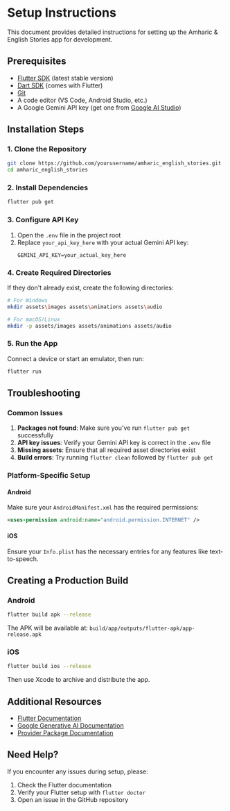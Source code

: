 # Setup Instructions

This document provides detailed instructions for setting up the Amharic & English Stories app for development.

## Prerequisites

- [Flutter SDK](https://flutter.dev/docs/get-started/install) (latest stable version)
- [Dart SDK](https://dart.dev/get-dart) (comes with Flutter)
- [Git](https://git-scm.com/downloads)
- A code editor (VS Code, Android Studio, etc.)
- A Google Gemini API key (get one from [Google AI Studio](https://ai.google.dev/))

## Installation Steps

### 1. Clone the Repository

```bash
git clone https://github.com/yourusername/amharic_english_stories.git
cd amharic_english_stories
```

### 2. Install Dependencies

```bash
flutter pub get
```

### 3. Configure API Key

1. Open the `.env` file in the project root
2. Replace `your_api_key_here` with your actual Gemini API key:
   ```
   GEMINI_API_KEY=your_actual_key_here
   ```

### 4. Create Required Directories

If they don't already exist, create the following directories:

```bash
# For Windows
mkdir assets\images assets\animations assets\audio

# For macOS/Linux
mkdir -p assets/images assets/animations assets/audio
```

### 5. Run the App

Connect a device or start an emulator, then run:

```bash
flutter run
```

## Troubleshooting

### Common Issues

1. **Packages not found**: Make sure you've run `flutter pub get` successfully
2. **API key issues**: Verify your Gemini API key is correct in the `.env` file
3. **Missing assets**: Ensure that all required asset directories exist
4. **Build errors**: Try running `flutter clean` followed by `flutter pub get`

### Platform-Specific Setup

#### Android

Make sure your `AndroidManifest.xml` has the required permissions:

```xml
<uses-permission android:name="android.permission.INTERNET" />
```

#### iOS

Ensure your `Info.plist` has the necessary entries for any features like text-to-speech.

## Creating a Production Build

### Android

```bash
flutter build apk --release
```

The APK will be available at: `build/app/outputs/flutter-apk/app-release.apk`

### iOS

```bash
flutter build ios --release
```

Then use Xcode to archive and distribute the app.

## Additional Resources

- [Flutter Documentation](https://flutter.dev/docs)
- [Google Generative AI Documentation](https://ai.google.dev/docs)
- [Provider Package Documentation](https://pub.dev/documentation/provider/latest/)

## Need Help?

If you encounter any issues during setup, please:

1. Check the Flutter documentation
2. Verify your Flutter setup with `flutter doctor`
3. Open an issue in the GitHub repository 